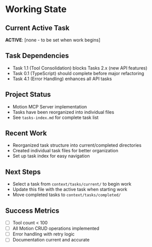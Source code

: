 # Working State

## Current Active Task
**ACTIVE**: [none - to be set when work begins]

## Task Dependencies
- Task 1.1 (Tool Consolidation) blocks Tasks 2.x (new API features)
- Task 0.1 (TypeScript) should complete before major refactoring
- Task 4.1 (Error Handling) enhances all API tasks

## Project Status
- Motion MCP Server implementation
- Tasks have been reorganized into individual files
- See `tasks-index.md` for complete task list

## Recent Work
- Reorganized task structure into current/completed directories
- Created individual task files for better organization
- Set up task index for easy navigation

## Next Steps
- Select a task from `context/tasks/current/` to begin work
- Update this file with the active task when starting work
- Move completed tasks to `context/tasks/completed/`

## Success Metrics
- [ ] Tool count < 100
- [ ] All Motion CRUD operations implemented
- [ ] Error handling with retry logic
- [ ] Documentation current and accurate